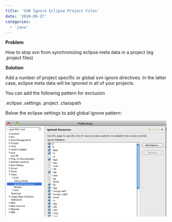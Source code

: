```yaml
---
title: 'SVN Ignore Eclipse Project Files'
date: '2010-09-27'
categories:
  - 'java'
---
```


**Problem**

How to stop svn from synchronizing eclipse meta data in a project (eg .project files)

**Solution**

Add a number of project specific or global svn ignore directives. In the latter case, eclipse meta data will be ignored in all of your projects.

You can add the following pattern for exclusion

.eclipse .settings .project .classpath

Below the eclipse settings to add global ignore pattern:

![bildschirmfoto2010-09-28um09-37-521.png](images/bildschirmfoto2010-09-28um09-37-521.png)
